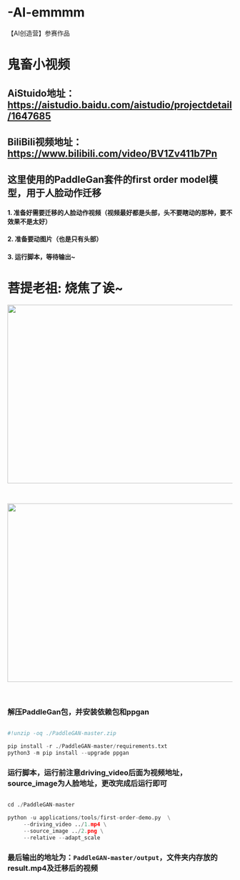 # -AI-emmmm
【AI创造营】参赛作品
# **鬼畜小视频**

## AiStuido地址：https://aistudio.baidu.com/aistudio/projectdetail/1647685
## BiliBili视频地址：https://www.bilibili.com/video/BV1Zv411b7Pn

## **这里使用的PaddleGan套件的first order model模型，用于人脸动作迁移**
#### **1. 准备好需要迁移的人脸动作视频（视频最好都是头部，头不要瞎动的那种，要不效果不是太好）**
#### **2. 准备要动图片（也是只有头部）**
#### **3. 运行脚本，等待输出~**


# 菩提老祖: 烧焦了诶~

<img src="https://ai-studio-static-online.cdn.bcebos.com/b94857f896704fcbb88bf4081be2fdd96d2d5edec0a9400b91ec7e39e4724cf9" width = "800" height = "400" align=center />

&nbsp; 


<img src="https://wx2.sinaimg.cn/mw690/006AID3Hly1gols4lwr29g30dw07tnpt.gif" width = "800" height = "400" align=center />

&nbsp; 

### 解压PaddleGan包，并安装依赖包和ppgan


```python

#!unzip -oq ./PaddleGAN-master.zip 

pip install -r ./PaddleGAN-master/requirements.txt
python3 -m pip install --upgrade ppgan
```



### 运行脚本，运行前注意driving_video后面为视频地址，source_image为人脸地址，更改完成后运行即可


```python

cd ./PaddleGAN-master

python -u applications/tools/first-order-demo.py  \
     --driving_video ../1.mp4 \
     --source_image ../2.png \
     --relative --adapt_scale 
```



### 最后输出的地址为：`PaddleGAN-master/output`，文件夹内存放的result.mp4及迁移后的视频
